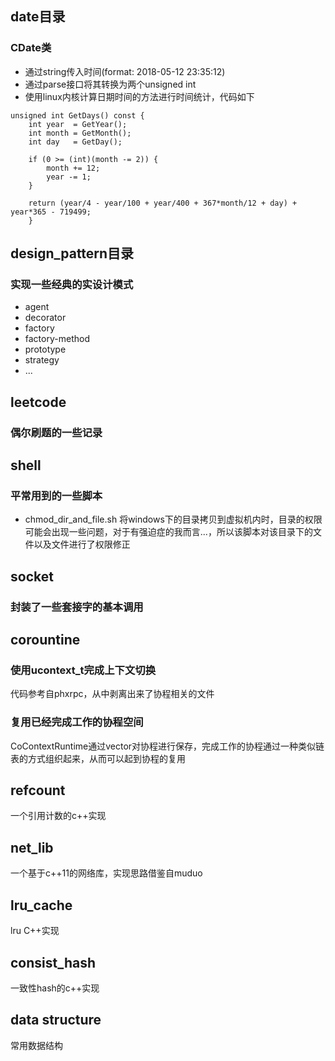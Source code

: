 ## date目录
### CDate类

- 通过string传入时间(format: 2018-05-12 23:35:12)
- 通过parse接口将其转换为两个unsigned int
- 使用linux内核计算日期时间的方法进行时间统计，代码如下

```
unsigned int GetDays() const {
	int year  = GetYear();
	int month = GetMonth();
	int day   = GetDay();

	if (0 >= (int)(month -= 2)) {
		month += 12;
		year -= 1;
	}

	return (year/4 - year/100 + year/400 + 367*month/12 + day) + year*365 - 719499;
    }
```

## design_pattern目录
### 实现一些经典的实设计模式
- agent
- decorator
- factory
- factory-method
- prototype
- strategy
- ...

## leetcode
### 偶尔刷题的一些记录

## shell
### 平常用到的一些脚本
- chmod_dir_and_file.sh
	将windows下的目录拷贝到虚拟机内时，目录的权限可能会出现一些问题，对于有强迫症的我而言...，所以该脚本对该目录下的文件以及文件进行了权限修正

## socket
### 封装了一些套接字的基本调用

## corountine
### 使用ucontext_t完成上下文切换
代码参考自phxrpc，从中剥离出来了协程相关的文件
### 复用已经完成工作的协程空间
CoContextRuntime通过vector对协程进行保存，完成工作的协程通过一种类似链表的方式组织起来，从而可以起到协程的复用

## refcount
一个引用计数的c++实现

## net_lib
一个基于c++11的网络库，实现思路借鉴自muduo

## lru_cache
lru C++实现

## consist_hash
一致性hash的c++实现

## data structure
常用数据结构
